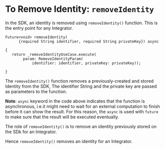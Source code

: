 # To Remove Identity: `removeIdentity`
 
In the SDK, an identity is removed using `removeIdentity()` function. This is the entry point for any Integrator.
 
```
Future<void> removeIdentity(
      {required String identifier, required String privateKey}) async
 
{
   return _removeIdentityUseCase.execute(
        param: RemoveIdentityParam(
            identifier: identifier, privateKey: privateKey));
 
}
```
The `removeIdentity()` function removes a previously-created and stored Identity from the SDK, The identifier String and the private key are passed as parameters to the function.
 
**Note**: `async` keyword in the code above indicates that the function is asynchronous, i.e.it might need to wait for an external computation to finish before it can show the result. For this reason, the `async` is used with `future` to make sure that the result will be executed eventually. 
 
The role of `removeIdentity()` is to remove an identity previously stored on the SDk for an Integrator.
 
Hence `removeIdentity()` removes an identity for an Integrator. 
